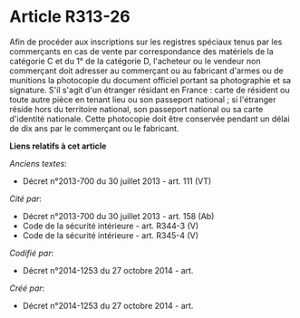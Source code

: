 # Article R313-26

Afin de procéder aux inscriptions sur les registres spéciaux tenus par les commerçants en cas de vente par correspondance des
matériels de la catégorie C et du 1° de la catégorie D, l'acheteur ou le vendeur non commerçant doit adresser au commerçant
ou au fabricant d'armes ou de munitions la photocopie du document officiel portant sa photographie et sa signature. S'il
s'agit d'un étranger résidant en France : carte de résident ou toute autre pièce en tenant lieu ou son passeport national ;
si l'étranger réside hors du territoire national, son passeport national ou sa carte d'identité nationale. Cette photocopie
doit être conservée pendant un délai de dix ans par le commerçant ou le fabricant.

**Liens relatifs à cet article**

_Anciens textes_:

  - Décret n°2013-700 du 30 juillet 2013 - art. 111 (VT)

_Cité par_:

  - Décret n°2013-700 du 30 juillet 2013 - art. 158 (Ab)
  - Code de la sécurité intérieure - art. R344-3 (V)
  - Code de la sécurité intérieure - art. R345-4 (V)

_Codifié par_:

  - Décret n°2014-1253 du 27 octobre 2014 - art.

_Créé par_:

  - Décret n°2014-1253 du 27 octobre 2014 - art.
